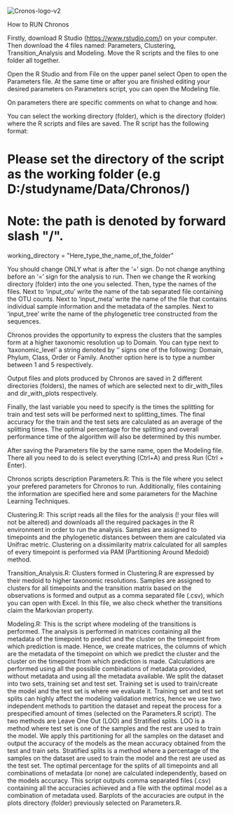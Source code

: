
![Cronos-logo-v2](https://user-images.githubusercontent.com/8244618/139041662-dc956016-54e9-41b9-bb80-caa91119220a.png)

How to RUN Chronos

Firstly, download R Studio (https://www.rstudio.com/) on your computer. 
Then download the 4 files named: Parameters, Clustering, Transition_Analysis and Modeling.
Move the R scripts and the files to one folder all together.

Open the R Studio and from File on the upper panel select Open to open the Parameters file. At the same time or after you are finished editing your desired parameters on Parameters script, you can open the Modeling file. 

On parameters there are specific comments on what to change and how.

You can select the working directory (folder), which is the directory (folder) where the 
R scripts and files are saved. The R script has the following format: 

# Please set the directory of the script as the working folder (e.g D:/studyname/Data/Chronos/)
# Note: the path is denoted by forward slash "/".
working_directory = "Here_type_the_name_of_the_folder" 

You should change ONLY what is after the ‘=’ sign. Do not change anything before an ‘=’ sign for the analysis to run. Then we change the R working directory (folder) into the one you selected. Then, type the names of the files.
Next to ‘input_otu’ write the name of the tab separated file containing the OTU counts. 
Next to ‘input_meta’ write the name of the file that contains individual sample information and the metadata of the samples.
Next to ‘input_tree’ write the name of the phylogenetic tree constructed from the sequences.

Chronos provides the opportunity to express the clusters that the samples form at a higher taxonomic resolution up to Domain. You can type next to ‘taxonomic_level’ a string denoted by ‘’ signs one of the following: Domain, Phylum, Class, Order or Family. Another option here is to type a number between 1 and 5 respectively. 

Output files and plots produced by Chronos are saved in 2 different directories (folders), the names of which are selected next to dir_with_files and dir_with_plots respectively. 

Finally, the last variable you need to specify is the times the splitting for train and test sets will be performed next to splitting_times. The final accuracy for the train and the test sets are calculated as an average of the splitting times. The optimal percentage for the splitting and overall performance time of the algorithm will also be determined by this number. 

After saving the Parameters file by the same name, open the Modeling file. There all you need to do is select everything (Ctrl+A) and press Run (Ctrl + Enter). 


Chronos scripts description
Parameters.R: 
This is the file where you select your prefered parameters for Chronos to run. Additionally, files containing the information are specified here and some parameters for the Machine Learning Techniques. 

Clustering.R:
This script reads all the files for the analysis (! your files will not be altered) and downloads all the required packages in the R environment in order to run the analysis. Samples are assigned to timepoints and the phylogenetic distances between them are calculated via Unifrac metric. Clustering on a dissimilarity matrix calculated for all samples of every timepoint is performed via PAM (Partitioning Around Medoid) method. 

Transition_Analysis.R:
Clusters formed in Clustering.R are expressed by their medoid to higher taxonomic resolutions. Samples are assigned to clusters for all timepoints and the transition matrix based on the observations is formed and output as a comma separated file (.csv), which you can open with Excel. In this file, we also check whether the transitions claim the Markovian property.

Modeling.R:
This is the script where modeling of the transitions is performed. The analysis is performed in matrices containing all the metadata of the timepoint to predict and the cluster on the timepoint from which prediction is made. Hence, we create matrices, the columns of which are the metadata of the timepoint on which we predict the cluster and the cluster on the timepoint from which prediction is made. Calculations are performed using all the possible combinations of metadata provided, without metadata and using all the metadata available.
We split the dataset into two sets, training set and test set. Training set is used to train/create the model and the test set is where we evaluate it. Training set and test set splits can highly affect the modeling validation metrics, hence we use two independent methods to partition the dataset and repeat the process for a prespecified amount of times (selected on the Parameters.R script). The two methods are Leave One Out (LOO) and Stratified splits. 
LOO is a method where test set is one of the samples and the rest are used to train the model. We apply this partitioning for all the samples on the dataset and output the accuracy of the models as the mean accuracy obtained from the test and train sets.
Stratified splits is a method where a percentage of the samples on the dataset are used to train the model and the rest are used as the test set. The optimal percentage for the splits of all timepoints and all combinations of metadata (or none) are calculated independently, based on the models accuracy. 
This script outputs comma separated files (.csv)  containing all the accuracies achieved and a file with the optimal model as a combination of metadata used. Barplots of the accuracies are output in the plots directory (folder) previously selected on Parameters.R. 
